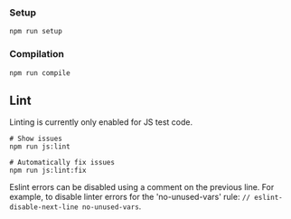 
### Setup

```
npm run setup
```

### Compilation

```
npm run compile
```

## Lint

Linting is currently only enabled for JS test code.

```
# Show issues
npm run js:lint

# Automatically fix issues
npm run js:lint:fix
```

Eslint errors can be disabled using a comment on the previous line. For example, to disable linter errors for the 'no-unused-vars' rule: `// eslint-disable-next-line no-unused-vars`.